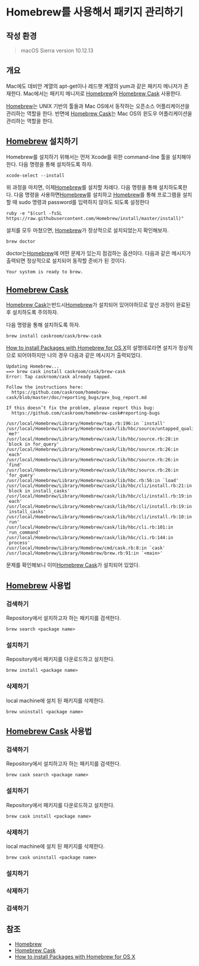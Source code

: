 # Homebrew를 사용해서 패키지 관리하기

## 작성 환경

> macOS Sierra version 10.12.13

## 개요

Mac에도 데비안 계열의 apt-get이나 레드햇 계열의 yum과 같은 패키지 메니저가 존재한다. Mac에서는 패키지 메니저로 [Homebrew](https://brew.sh/)와 [Homebrew Cask](https://github.com/caskroom/homebrew-cask) 사용한다.

[Homebrew](https://brew.sh/)는 UNIX 기반의 툴들과 Mac OS에서 동작하는 오픈소스 어플리케이션을 관리하는 역할을 한다. 
반면에 [Homebrew Cask](https://github.com/caskroom/homebrew-cask)는 Mac OS의 윈도우 어플리케이션을 관리하는 역할을 한다. 


## [Homebrew](https://brew.sh/) 설치하기

Homebrew를 설치하기 위해서는 먼저 Xcode를 위한 command-line 툴을 설치해야한다. 다음 명령을 통해 설치하도록 하자.

```
xcode-select --install
```

위 과정을 마치면, 이제[Homebrew](https://brew.sh/)를 설치할 차례다. 다음 명령을 통해 설치하도록한다. 다음 명령을 사용하면[Homebrew](https://brew.sh/)를 설치하고 [Homebrew](https://brew.sh/)를 통해 프로그램을 설치할 때 sudo 명령과 password를 입력하지 않아도 되도록 설정한다 

```
ruby -e "$(curl -fsSL https://raw.githubusercontent.com/Homebrew/install/master/install)"
```

설치를 모두 마쳤으면, [Homebrew](https://brew.sh/)가 정상적으로 설치되었는지 확인해보자. 

```
brew doctor
```

doctor는[Homebrew](https://brew.sh/)에 어떤 문제가 있는지 점검하는 옵션이다. 다음과 같은 메시지가 출력되면 정상적으로 설치되어 동작할 준비가 된 것이다. 

```
Your system is ready to brew.
```

## [Homebrew Cask](https://github.com/caskroom/homebrew-cask)

[Homebrew Cask](https://github.com/caskroom/homebrew-cask)는반드시[Homebrew](https://brew.sh/)가 설치되어 있어야하므로 앞선 과정이 완료된 후 설치하도록 주의하자.

다음 명령을 통해 설치하도록 하자.

```
brew install caskroom/cask/brew-cask
```

[How to install Packages with Homebrew for OS X](https://www.howtogeek.com/211541/homebrew-for-os-x-easily-installs-desktop-apps-and-terminal-utilities/)의 설명데로라면 설치가 정상적으로 되어야하지만 나의 경우 다음과 같은 메시지가 출력되었다. 

```
Updating Homebrew...
==> brew cask install caskroom/cask/brew-cask
Error: Tap caskroom/cask already tapped.

Follow the instructions here:
  https://github.com/caskroom/homebrew-cask/blob/master/doc/reporting_bugs/pre_bug_report.md

If this doesn’t fix the problem, please report this bug:
  https://github.com/caskroom/homebrew-cask#reporting-bugs

/usr/local/Homebrew/Library/Homebrew/tap.rb:196:in `install'
/usr/local/Homebrew/Library/Homebrew/cask/lib/hbc/source/untapped_qualified.rb:9:in `me?'
/usr/local/Homebrew/Library/Homebrew/cask/lib/hbc/source.rb:28:in `block in for_query'
/usr/local/Homebrew/Library/Homebrew/cask/lib/hbc/source.rb:26:in `each'
/usr/local/Homebrew/Library/Homebrew/cask/lib/hbc/source.rb:26:in `find'
/usr/local/Homebrew/Library/Homebrew/cask/lib/hbc/source.rb:26:in `for_query'
/usr/local/Homebrew/Library/Homebrew/cask/lib/hbc.rb:56:in `load'
/usr/local/Homebrew/Library/Homebrew/cask/lib/hbc/cli/install.rb:21:in `block in install_casks'
/usr/local/Homebrew/Library/Homebrew/cask/lib/hbc/cli/install.rb:19:in `each'
/usr/local/Homebrew/Library/Homebrew/cask/lib/hbc/cli/install.rb:19:in `install_casks'
/usr/local/Homebrew/Library/Homebrew/cask/lib/hbc/cli/install.rb:10:in `run'
/usr/local/Homebrew/Library/Homebrew/cask/lib/hbc/cli.rb:101:in `run_command'
/usr/local/Homebrew/Library/Homebrew/cask/lib/hbc/cli.rb:144:in `process'
/usr/local/Homebrew/Library/Homebrew/cmd/cask.rb:8:in `cask'
/usr/local/Homebrew/Library/Homebrew/brew.rb:91:in `<main>' 
```

문제를 확인해보니 이미[Homebrew Cask](https://github.com/caskroom/homebrew-cask)가 설치되어 있었다. 

## [Homebrew](https://brew.sh/) 사용법

### 검색하기

Repository에서 설치하고자 하는 패키지를 검색한다. 

```
brew search <package name>
```

### 설치하기

Repository에서 패키지를 다운로드하고 설치한다. 

```
brew install <package name>
```

### 삭제하기

local machine에 설치 된 패키지를 삭제한다. 

```
brew uninstall <package name>
```

## [Homebrew Cask](https://github.com/caskroom/homebrew-cask) 사용법

### 검색하기

Repository에서 설치하고자 하는 패키지를 검색한다. 

```
brew cask search <package name>
```

### 설치하기

Repository에서 패키지를 다운로드하고 설치한다. 

```
brew cask install <package name>
```

### 삭제하기

local machine에 설치 된 패키지를 삭제한다. 

```
brew cask uninstall <package name>
```

### 설치하기


### 삭제하기

### 검색하기



## 참조

* [Homebrew](https://brew.sh/)
* [Homebrew Cask](https://github.com/caskroom/homebrew-cask) 
* [How to install Packages with Homebrew for OS X](https://www.howtogeek.com/211541/homebrew-for-os-x-easily-installs-desktop-apps-and-terminal-utilities/)
